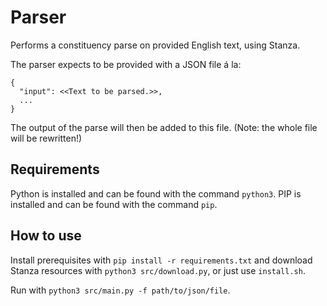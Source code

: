 # Parser

Performs a constituency parse on provided English text, using Stanza.

The parser expects to be provided with a JSON file á la:

```
{
  "input": <<Text to be parsed.>>,
  ...
}
```

The output of the parse will then be added to this file. (Note: the whole file will be rewritten!)

## Requirements

Python is installed and can be found with the command `python3`. PIP is installed and can be found with the command `pip`.

## How to use

Install prerequisites with `pip install -r requirements.txt` and download Stanza resources with `python3 src/download.py`, or just use `install.sh`.

Run with `python3 src/main.py -f path/to/json/file`.
